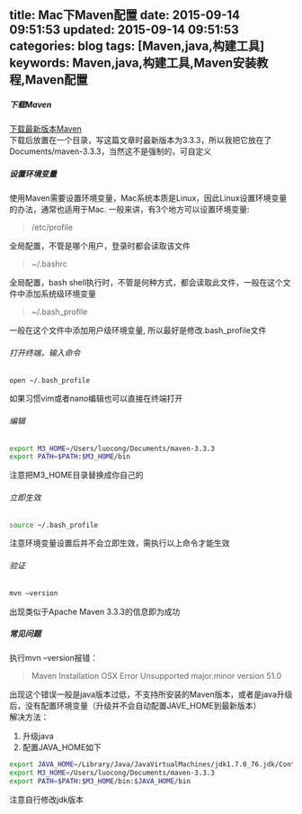 title: Mac下Maven配置
date: 2015-09-14 09:51:53
updated: 2015-09-14 09:51:53
categories: blog
tags: [Maven,java,构建工具]
keywords: Maven,java,构建工具,Maven安装教程,Maven配置
---
##### 下载Maven
[下载最新版本Maven](http://maven.apache.org/download.cgi)  
下载后放置在一个目录，写这篇文章时最新版本为3.3.3，所以我把它放在了Documents/maven-3.3.3，当然这不是强制的，可自定义
##### 设置环境变量
使用Maven需要设置环境变量，Mac系统本质是Linux，因此Linux设置环境变量的办法，通常也适用于Mac. 一般来讲，有3个地方可以设置环境变量:  
> /etc/profile  

全局配置，不管是哪个用户，登录时都会读取该文件  
> ~/.bashrc  

全局配置，bash shell执行时，不管是何种方式，都会读取此文件，一般在这个文件中添加系统级环境变量
> ~/.bash_profile  
    
一般在这个文件中添加用户级环境变量, 所以最好是修改.bash\_profile文件  
<!--more-->
###### 打开终端，输入命令
```bash
open ~/.bash_profile
```
如果习惯vim或者nano编辑也可以直接在终端打开
###### 编辑
```bash
export M3_HOME=/Users/luocong/Documents/maven-3.3.3
export PATH=$PATH:$M3_HOME/bin
```
注意把M3_HOME目录替换成你自己的  
###### 立即生效
```bash
source ~/.bash_profile
```
注意环境变量设置后并不会立即生效，需执行以上命令才能生效
###### 验证
```bash
mvn –version
```
出现类似于Apache Maven 3.3.3的信息即为成功
##### 常见问题
执行mvn –version报错：
> Maven Installation OSX Error Unsupported major.minor version 51.0

出现这个错误一般是java版本过低，不支持所安装的Maven版本，或者是java升级后，没有配置环境变量（升级并不会自动配置JAVE_HOME到最新版本）  
解决方法：  
1. 升级java  
2. 配置JAVA\_HOME如下   
```bash
export JAVA_HOME=/Library/Java/JavaVirtualMachines/jdk1.7.0_76.jdk/Contents/Home
export M3_HOME=/Users/luocong/Documents/maven-3.3.3
export PATH=$PATH:$M3_HOME/bin:$JAVA_HOME/bin
```
注意自行修改jdk版本
